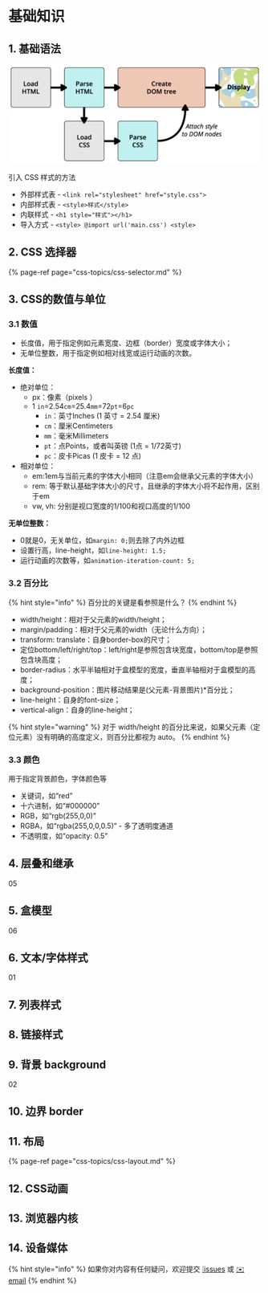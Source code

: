 # 基础知识

## 1. 基础语法

![](../.gitbook/assets/css-yuan-li-.png)

引入 CSS 样式的方法

* 外部样式表 - `<link rel="stylesheet" href="style.css">`
* 内部样式表 - `<style>样式</style>`
* 内联样式 - `<h1 style="样式"></h1>`
* 导入方式 - `<style> @import url('main.css') <style>`

## 2. CSS 选择器

{% page-ref page="css-topics/css-selector.md" %}

## 3. CSS的数值与单位

### 3.1 数值

* 长度值，用于指定例如元素宽度、边框（border）宽度或字体大小；
* 无单位整数，用于指定例如相对线宽或运行动画的次数。

**长度值：**

* 绝对单位：
  * px：像素（pixels ）
  * 1 `in`=2.54`cm`=25.4`mm`=72`pt`=6`pc`
    * `in`：英寸Inches \(1 英寸 = 2.54 厘米\)
    * `cm`：厘米Centimeters
    * `mm`：毫米Millimeters
    * `pt`：点Points，或者叫英镑 \(1点 = 1/72英寸\)
    * `pc`：皮卡Picas \(1 皮卡 = 12 点\)
* 相对单位：
  * em:1em与当前元素的字体大小相同（注意em会继承父元素的字体大小）
  * rem: 等于默认基础字体大小的尺寸，且继承的字体大小将不起作用，区别于em
  * vw, vh: 分别是视口宽度的1/100和视口高度的1/100

**无单位整数：**

* 0就是0，无关单位，如`margin: 0;`则去除了内外边框
* 设置行高，line-height，如`line-height: 1.5;`
* 运行动画的次数等，如`animation-iteration-count: 5;`

### 3.2 百分比

{% hint style="info" %}
百分比的关键是看参照是什么？
{% endhint %}

* width/height：相对于父元素的width/height；
* margin/padding：相对于父元素的width（无论什么方向）；
* transform: translate：自身border-box的尺寸；
* 定位bottom/left/right/top：left/right是参照包含块宽度，bottom/top是参照包含块高度；
* border-radius：水平半轴相对于盒模型的宽度，垂直半轴相对于盒模型的高度；
* background-position：图片移动结果是\(父元素-背景图片\)\*百分比；
* line-height：自身的font-size；
* vertical-align：自身的line-height；

{% hint style="warning" %}
对于 width/height 的百分比来说，如果父元素（定位元素）没有明确的高度定义，则百分比都视为 auto。
{% endhint %}

### 3.3 颜色

用于指定背景颜色，字体颜色等

* 关键词，如“red”
* 十六进制，如“\#000000”
* RGB，如“rgb\(255,0,0\)”
* RGBA，如“rgba\(255,0,0,0.5\)” - 多了透明度通道
* 不透明度，如“opacity: 0.5”

## 4. 层叠和继承

05

## 5. 盒模型

06

## 6. 文本/字体样式

01

## 7. 列表样式

## 8. 链接样式

## 9. 背景 background

02

## 10. 边界 border

## 11. 布局

{% page-ref page="css-topics/css-layout.md" %}

## 12. CSS动画

## 13. 浏览器内核

## 14. 设备媒体



{% hint style="info" %}
如果你对内容有任何疑问，欢迎提交 [❕issues](https://github.com/MrEnvision/Front-end_learning_notes/issues) 或 [ ✉️ email](mailto:EnvisionShen@gmail.com)
{% endhint %}

